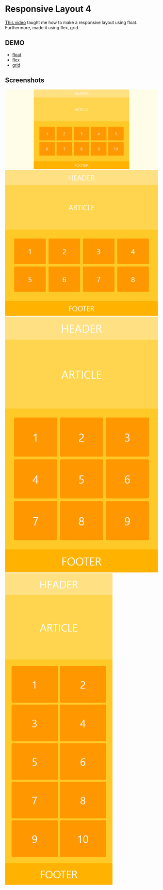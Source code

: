# Responsive Layout 4

[This video](https://wtss.tistory.com/209) taught me how to make a responsive layout using float.  
Furthermore, made it using flex, grid.

## DEMO
- [float]()
- [flex]()
- [grid]()

## Screenshots

<img src="./screenshots/desktop-full.png" title="desktop-full">
<img src="./screenshots/desktop.png" title="desktop">
<img src="./screenshots/tablet.png" title="tablet">
<img src="./screenshots/mobile.png" title="mobile">
